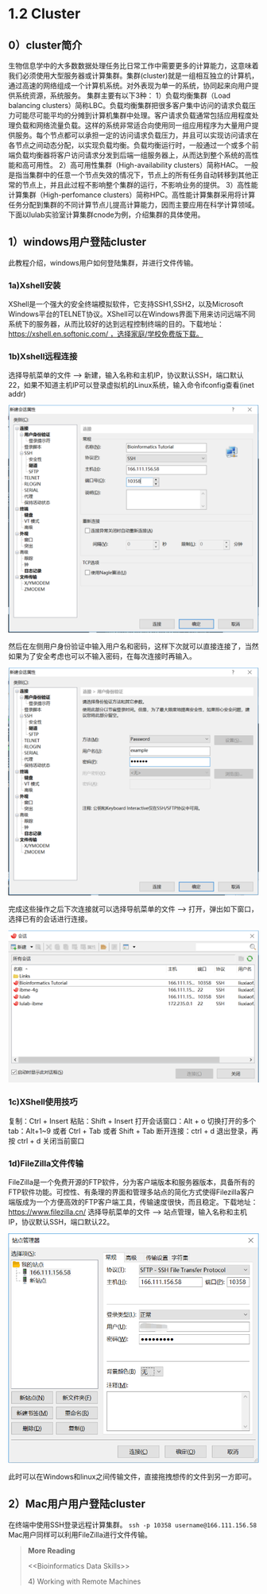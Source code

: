 # 1.2 Cluster
## 0）cluster简介
生物信息学中的大多数数据处理任务比日常工作中需要更多的计算能力，这意味着我们必须使用大型服务器或计算集群。集群(cluster)就是一组相互独立的计算机，通过高速的网络组成一个计算机系统。对外表现为单一的系统，协同起来向用户提供系统资源，系统服务。
集群主要有以下3种：
1）负载均衡集群（Load balancing clusters）简称LBC。负载均衡集群把很多客户集中访问的请求负载压力可能尽可能平均的分摊到计算机集群中处理。客户请求负载通常包括应用程度处理负载和网络流量负载。这样的系统非常适合向使用同一组应用程序为大量用户提供服务。每个节点都可以承担一定的访问请求负载压力，并且可以实现访问请求在各节点之间动态分配，以实现负载均衡。负载均衡运行时，一般通过一个或多个前端负载均衡器将客户访问请求分发到后端一组服务器上，从而达到整个系统的高性能和高可用性。
2）高可用性集群（High-availability clusters）简称HAC。 一般是指当集群中的任意一个节点失效的情况下，节点上的所有任务自动转移到其他正常的节点上，并且此过程不影响整个集群的运行，不影响业务的提供。
3）高性能计算集群（High-perfomance clusters）简称HPC。高性能计算集群采用将计算任务分配到集群的不同计算节点儿提高计算能力，因而主要应用在科学计算领域。
下面以lulab实验室计算集群cnode为例，介绍集群的具体使用。
## 1）windows用户登陆cluster
此教程介绍，windows用户如何登陆集群，并进行文件传输。
### 1a)Xshell安装
XShell是一个强大的安全终端模拟软件，它支持SSH1,SSH2，以及Microsoft Windows平台的TELNET协议。XShell可以在Windows界面下用来访问远端不同系统下的服务器，从而比较好的达到远程控制终端的目的。下载地址：https://xshell.en.softonic.com/ ，选择家庭/学校免费版下载。
### 1b)Xshell远程连接
选择导航菜单的文件 --> 新建，输入名称和主机IP，协议默认SSH，端口默认22，如果不知道主机IP可以登录虚拟机的Linux系统，输入命令ifconfig查看(inet addr)

![](../../.gitbook/assets/1.2.1.Xshell_1.png)

然后在左侧用户身份验证中输入用户名和密码，这样下次就可以直接连接了，当然如果为了安全考虑也可以不输入密码，在每次连接时再输入。

![](../../.gitbook/assets/1.2.2.Xshell_2.png)

完成这些操作之后下次连接就可以选择导航菜单的文件 --> 打开，弹出如下窗口，选择已有的会话进行连接。

![](../../.gitbook/assets/1.2.3.Xshell_3.png)

### 1c)XShell使用技巧
复制：Ctrl + Insert
粘贴：Shift + Insert
打开会话窗口：Alt + o
切换打开的多个tab：Alt+1~9 或者 Ctrl + Tab 或者 Shift + Tab
断开连接：ctrl + d 退出登录，再按 ctrl + d 关闭当前窗口
### 1d)FileZilla文件传输

FileZilla是一个免费开源的FTP软件，分为客户端版本和服务器版本，具备所有的FTP软件功能。可控性、有条理的界面和管理多站点的简化方式使得Filezilla客户端版成为一个方便高效的FTP客户端工具，传输速度很快，而且稳定。下载地址：https://www.filezilla.cn/
选择导航菜单的文件 --> 站点管理，输入名称和主机IP，协议默认SSH，端口默认22。

![](../../.gitbook/assets/1.2.4.filezilla.png)

此时可以在Windows和linux之间传输文件，直接拖拽想传的文件到另一方即可。

## 2）Mac用户用户登陆cluster
在终端中使用SSH登录远程计算集群。
`
ssh -p 10358 username@166.111.156.58
`
Mac用户同样可以利用FileZilla进行文件传输。

> **More Reading**
>
> &lt;&lt;Bioinformatics Data Skills&gt;&gt;
>
> 4\) Working with Remote Machines
